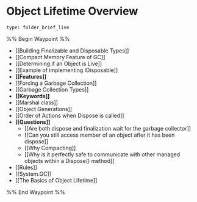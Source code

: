 # Object Lifetime Overview
 
```ccard
type: folder_brief_live
```
 
%% Begin Waypoint %%
- [[Building Finalizable and Disposable Types]]
- [[Compact Memory Feature of GC]]
- [[Determining if an Object is Live]]
- [[Example of implementing IDisposable]]
- **[[Features]]**
- [[Forcing a Garbage Collection]]
- [[Garbage Collection Types]]
- **[[Keywords]]**
- [[Marshal class]]
- [[Object Generations]]
- [[Order of Actions when Dispose is called]]
- **[[Questions]]**
	- [[Are both dispose and finalization wait for the garbage collector]]
	- [[Can you still access member of an object after it has been dispose]]
	- [[Why Compacting]]
	- [[Why is it perfectly safe to communicate with other managed objects within a Dispose() method]]
- [[Rules]]
- [[System.GC]]
- [[The Basics of Object Lifetime]]

%% End Waypoint %%